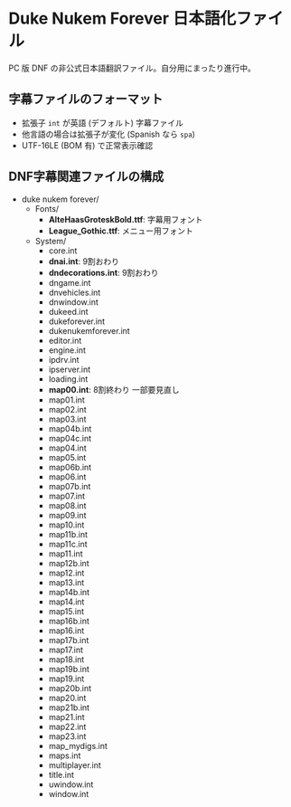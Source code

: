 Duke Nukem Forever 日本語化ファイル
===================================

PC 版 DNF の非公式日本語翻訳ファイル。自分用にまったり進行中。

字幕ファイルのフォーマット
--------------------------

* 拡張子 `int` が英語 (デフォルト) 字幕ファイル
* 他言語の場合は拡張子が変化 (Spanish なら `spa`)
* UTF-16LE (BOM 有) で正常表示確認

DNF字幕関連ファイルの構成
-------------------------

* duke nukem forever/
    * Fonts/
        * **AlteHaasGroteskBold.ttf**: 字幕用フォント
        * **League_Gothic.ttf**: メニュー用フォント
    * System/
        * core.int
        * **dnai.int**: 9割おわり
        * **dndecorations.int**: 9割おわり
        * dngame.int
        * dnvehicles.int
        * dnwindow.int
        * dukeed.int
        * dukeforever.int
        * dukenukemforever.int
        * editor.int
        * engine.int
        * ipdrv.int
        * ipserver.int
        * loading.int
        * **map00.int**: 8割終わり 一部要見直し
        * map01.int
        * map02.int
        * map03.int
        * map04b.int
        * map04c.int
        * map04.int
        * map05.int
        * map06b.int
        * map06.int
        * map07b.int
        * map07.int
        * map08.int
        * map09.int
        * map10.int
        * map11b.int
        * map11c.int
        * map11.int
        * map12b.int
        * map12.int
        * map13.int
        * map14b.int
        * map14.int
        * map15.int
        * map16b.int
        * map16.int
        * map17b.int
        * map17.int
        * map18.int
        * map19b.int
        * map19.int
        * map20b.int
        * map20.int
        * map21b.int
        * map21.int
        * map22.int
        * map23.int
        * map_mydigs.int
        * maps.int
        * multiplayer.int
        * title.int
        * uwindow.int
        * window.int

